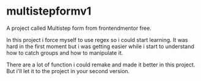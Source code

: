# multistepformv1
A project called Multistep form from frontendmentor free.

In this project i force myself to use regex so i could start learning. It was hard in the first moment but i was getting easier while i start to understand how to catch groups and how to manipulate it.

There are a lot of function i could remake and made it better in this project. But i'll let it to the project in your second version.
